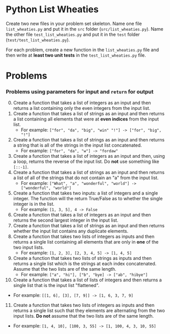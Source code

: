# Python List Wheaties

Create two new files in your problem set skeleton. Name one file
`list_wheaties.py` and put it in the `src` folder (`src/list_wheaties.py`).
Name the other file `test_list_wheaties.py` and put it in the `test` folder
(`test/test_list_wheaties.py`).

For each problem, create a new function in the `list_wheaties.py` file and
then write at **least two unit tests** in the `test_list_wheaties.py` file.

# Problems

### Problems using **parameters** for input and `return` for output

0. Create a function that takes a list of integers as an input and then returns
   a list containing only the even integers from the input list.
1. Create a function that takes a list of strings as an input and then returns
   a list containing all elements that were at **even indices** from the input
   list.
   - For example: `["for", "da", "big", "win" "!"] -> ["for", "big", "!"]`
2. Create a function that takes a list of strings as an input and then returns
   a string that is all of the strings in the input list concatenated.
   - For example: `["for", "da", "w"] -> "fordaw"`
3. Create a function that takes a list of integers as an input and then, using
   a loop, returns the reverse of the input list. Do **not** use something like
   `[::-1]`.
4. Create a function that takes a list of strings as an input and then returns
   a list of all of the strings that do not contain an "a" from the input list.
   - For example: `["What", "a", "wonderful", "world"] -> ["wonderful", "world"]`
5. Create a function that takes two inputs: a list of integers and a single
   integer. The function will the return True/False as to whether the single
   integer is in the list.
   - For example: `[1, 3, 5], 4 -> False`
6. Create a function that takes a list of integers as an input and then returns
   the second largest integer in the input list.
7. Create a function that takes a list of strings as an input and then returns
   whether the input list contains any duplicate elements.
8. Create a function that takes two lists of integers as inputs and then returns
   a single list containing all elements that are only in **one** of the two
   input lists.
   - For example: `[1, 2, 3], [2, 3, 4, 5] -> [1, 4, 5]`
9. Create a function that takes two lists of strings as inputs and then returns
   a single list which is the strings at each index concatenated. Assume that
   the two lists are of the same length.
   - For example: `["a", "hi"], ["b", "bye] -> ["ab", "hibye"]`
10. Create a function that takes a list of lists of integers and then returns
   a single list that is the input list "flattened".
   - For example: `[[1, 6], [3], [7, 9]] -> [1, 6, 3, 7, 9]`
11. Create a function that takes two lists of integers as inputs and then returns
   a single list such that they elements are alternating from the two input lists.
   **Do not** assume that the two lists are of the same length.
   - For example: `[1, 4, 10], [100, 3, 55] -> [1, 100, 4, 3, 10, 55]`